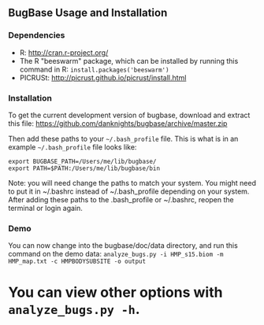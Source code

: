 ## BugBase Usage and Installation

### Dependencies
* R: http://cran.r-project.org/
* The R "beeswarm" package, which can be installed by running this command in R: `install.packages('beeswarm')`
* PICRUSt: http://picrust.github.io/picrust/install.html

### Installation
To get the current development version of bugbase, download and extract this file:
https://github.com/danknights/bugbase/archive/master.zip

Then add these paths to your `~/.bash_profile` file. This is what is in an example `~/.bash_profile` file looks like:

```
export BUGBASE_PATH=/Users/me/lib/bugbase/
export PATH=$PATH:/Users/me/lib/bugbase/bin
```

Note: you will need change the paths to match your system. You might need to put it in ~/.bashrc instead of ~/.bash_profile depending on your system. After adding these paths to the .bash_profile or ~/.bashrc, reopen the terminal or login again.

### Demo
You can now change into the bugbase/doc/data directory, and run this command on the demo data:
`analyze_bugs.py -i HMP_s15.biom -m HMP_map.txt -c HMPBODYSUBSITE -o output`

You can view other options with `analyze_bugs.py -h`.
=======
